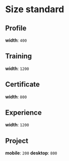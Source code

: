 # Size standard

## Profile

**width**: `400`

## Training

**width**: `1200`

## Certificate

**width**: `800`

## Experience

**width**: `1200`

## Project

**mobile**: `200`
**desktop**: `800`
